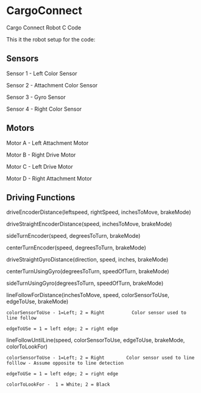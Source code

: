 # CargoConnect
Cargo Connect Robot C Code

This it the robot setup for the code:

Sensors
----------------------------------------------------------------
Sensor 1 - Left Color Sensor

Sensor 2 - Attachment Color Sensor

Sensor 3 - Gyro Sensor

Sensor 4 - Right Color Sensor

Motors
----------------------------------------------------------------
Motor A - Left Attachment Motor

Motor B - Right Drive Motor 

Motor C - Left Drive Motor

Motor D - Right Attachment Motor 


Driving Functions
----------------------------------------------------------------
driveEncoderDistance(leftspeed, rightSpeed, inchesToMove, brakeMode)

driveStraightEncoderDistance(speed, inchesToMove, brakeMode)

sideTurnEncoder(speed, degreesToTurn, brakeMode)

centerTurnEncoder(speed, degreesToTurn, brakeMode)

driveStraightGyroDistance(direction, speed, inches, brakeMode)

centerTurnUsingGyro(degreesToTurn, speedOfTurn, brakeMode)

sideTurnUsingGyro(degreesToTurn, speedOfTurn, brakeMode)

lineFollowForDistance(inchesToMove, speed, colorSensorToUse, edgeToUse, brakeMode)  
    
	colorSensorToUse - 1=Left; 2 = Right          Color sensor used to line follow 
    
	edgeToUSe = 1 = left edge; 2 = right edge

lineFollowUntilLine(speed, colorSensorToUse, edgeToUse, brakeMode, colorToLookFor)

	colorSensorToUse - 1=Left; 2 = Right        Color sensor used to line folllow - Assume opposite to line detection
	
	edgeToUSe = 1 = left edge; 2 = right edge
	
	colorToLookFor -  1 = White; 2 = Black 
